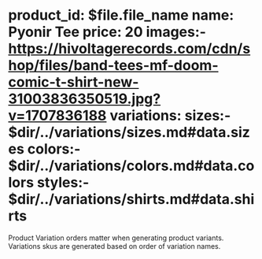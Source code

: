 product_id: $file.file_name
name: Pyonir Tee
price: 20
images:- https://hivoltagerecords.com/cdn/shop/files/band-tees-mf-doom-comic-t-shirt-new-31003836350519.jpg?v=1707836188
variations:
    sizes:- $dir/../variations/sizes.md#data.sizes
    colors:- $dir/../variations/colors.md#data.colors
    styles:- $dir/../variations/shirts.md#data.shirts
===
Product Variation orders matter when generating product variants. 
Variations skus are generated based on order of variation names.